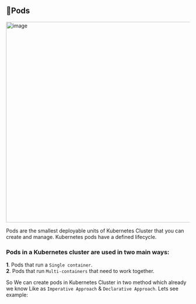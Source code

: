 ## 🚀Pods
<img width="1659" height="548" alt="image" src="https://github.com/user-attachments/assets/45f52824-e20b-4aee-9673-c625ebe2c9ec" />

Pods are the smallest deployable units of Kubernetes Cluster that you can create and manage. Kubernetes pods have a defined lifecycle.

### **Pods in a Kubernetes cluster are used in two main ways:**
   **1**. Pods that run a `Single container`.\
   **2**. Pods that run `Multi-containers` that need to work together.

So We can create pods in Kubernetes Cluster in two method which already we know Like as `Imperative Approach` & `Declarative Approach`. Lets see example:
  
